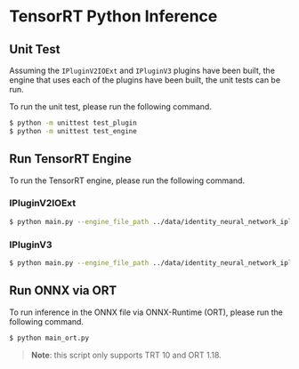 # TensorRT Python Inference

## Unit Test

Assuming the `IPluginV2IOExt` and `IPluginV3` plugins have been built, the engine that uses each of the plugins have been built, the unit tests can be run.

To run the unit test, please run the following command.

```bash
$ python -m unittest test_plugin
$ python -m unittest test_engine
```

## Run TensorRT Engine

To run the TensorRT engine, please run the following command.

### IPluginV2IOExt

```bash
$ python main.py --engine_file_path ../data/identity_neural_network_iplugin_v2_io_ext.engine --plugin_lib_file_path ../build/src/plugins/IdentityConvIPluginV2IOExt/libidentity_conv_iplugin_v2_io_ext.so
```

### IPluginV3

```bash
$ python main.py --engine_file_path ../data/identity_neural_network_iplugin_v3.engine --plugin_lib_file_path ../build/src/plugins/IdentityConvIPluginV3/libidentity_conv_iplugin_v3.so
```

## Run ONNX via ORT

To run inference in the ONNX file via ONNX-Runtime (ORT), please run the following command.

```bash
$ python main_ort.py
```
> **Note**: this script only supports TRT 10 and ORT 1.18.
